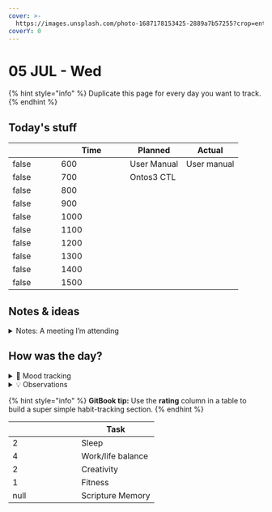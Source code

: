```yaml
---
cover: >-
  https://images.unsplash.com/photo-1687178153425-2889a7b57255?crop=entropy&cs=srgb&fm=jpg&ixid=M3wxOTcwMjR8MHwxfHJhbmRvbXx8fHx8fHx8fDE2ODgyOTU2NDl8&ixlib=rb-4.0.3&q=85
coverY: 0
---
```


# 05 JUL - Wed

{% hint style="info" %}
Duplicate this page for every day you want to track.
{% endhint %}

## Today's stuff

<table data-header-hidden><thead><tr><th width="80" data-type="checkbox"></th><th width="120" data-type="number">Time</th><th>Planned</th><th>Actual</th></tr></thead><tbody><tr><td>false</td><td>600</td><td>User Manual</td><td>User manual</td></tr><tr><td>false</td><td>700</td><td>Ontos3 CTL</td><td></td></tr><tr><td>false</td><td>800</td><td></td><td></td></tr><tr><td>false</td><td>900</td><td></td><td></td></tr><tr><td>false</td><td>1000</td><td></td><td></td></tr><tr><td>false</td><td>1100</td><td></td><td></td></tr><tr><td>false</td><td>1200</td><td></td><td></td></tr><tr><td>false</td><td>1300</td><td></td><td></td></tr><tr><td>false</td><td>1400</td><td></td><td></td></tr><tr><td>false</td><td>1500</td><td></td><td></td></tr></tbody></table>

## Notes & ideas

<details>

<summary>Notes: A meeting I’m attending</summary>

Start taking notes…

</details>

## How was the day?

<details>

<summary>🧠 Mood tracking</summary>

slept okay, woke up quite sore and tired. probably need a nap today.

</details>

<details>

<summary>💡 Observations</summary>

Start taking notes…

</details>

{% hint style="info" %}
**GitBook tip:** Use the **rating** column in a table to build a super simple habit-tracking section.
{% endhint %}

<table data-header-hidden><thead><tr><th width="120" data-type="rating" data-max="5"></th><th>Task</th></tr></thead><tbody><tr><td>2</td><td>Sleep</td></tr><tr><td>4</td><td>Work/life balance</td></tr><tr><td>2</td><td>Creativity</td></tr><tr><td>1</td><td>Fitness</td></tr><tr><td>null</td><td>Scripture Memory</td></tr></tbody></table>
